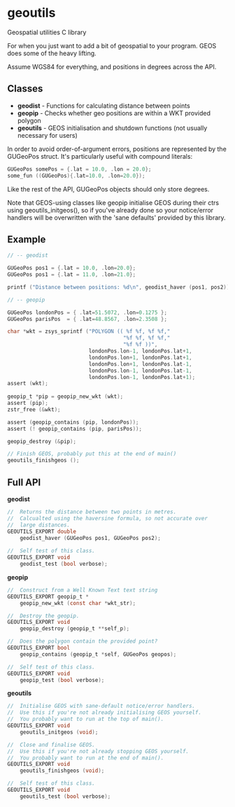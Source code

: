 geoutils
========
Geospatial utilities C library

For when you just want to add a bit of geospatial to your program.
GEOS does some of the heavy lifting.

Assume WGS84 for everything, and positions in degrees across the API.


Classes
-------

- __geodist__ - Functions for calculating distance between points
- __geopip__ - Checks whether geo positions are within a WKT provided polygon
- __geoutils__ - GEOS initialisation and shutdown functions (not usually
  necessary for users)

In order to avoid order-of-argument errors, positions are represented by
the GUGeoPos struct. It's particularly useful with compound literals:

```C
GUGeoPos somePos = {.lat = 10.0, .lon = 20.0};
some_fun ((GUGeoPos){.lat=10.0, .lon=20.0});
```

Like the rest of the API, GUGeoPos objects should only store degrees.

Note that GEOS-using classes like geopip initialise GEOS during their ctrs
using geoutils_initgeos(), so if you've already done so your
notice/error handlers will be overwritten with the 'sane defaults' provided
by this library.


Example
-------

```C
// -- geodist

GUGeoPos pos1 = {.lat = 10.0, .lon=20.0};
GUGeoPos pos1 = {.lat = 11.0, .lon=21.0};

printf ("Distance between positions: %d\n", geodist_haver (pos1, pos2));

// -- geopip

GUGeoPos londonPos = { .lat=51.5072, .lon=0.1275 };
GUGeoPos parisPos  = { .lat=48.8567, .lon=2.3508 };

char *wkt = zsys_sprintf ("POLYGON (( %f %f, %f %f,"
                                     "%f %f, %f %f,"
                                     "%f %f ))",
                          londonPos.lon-1, londonPos.lat+1,
                          londonPos.lon+1, londonPos.lat+1,
                          londonPos.lon+1, londonPos.lat-1,
                          londonPos.lon-1, londonPos.lat-1,
                          londonPos.lon-1, londonPos.lat+1);
assert (wkt);
    
geopip_t *pip = geopip_new_wkt (wkt);
assert (pip);
zstr_free (&wkt);

assert (geopip_contains (pip, londonPos));
assert (! geopip_contains (pip, parisPos));

geopip_destroy (&pip);

// Finish GEOS, probably put this at the end of main()
geoutils_finishgeos ();
```


Full API
--------

**geodist**

```C
//  Returns the distance between two points in metres.
//  Calcualted using the haversine formula, so not accurate over
//  large distances.
GEOUTILS_EXPORT double
    geodist_haver (GUGeoPos pos1, GUGeoPos pos2);
    
//  Self test of this class.
GEOUTILS_EXPORT void
    geodist_test (bool verbose);
```

**geopip**
```C
//  Construct from a Well Known Text text string
GEOUTILS_EXPORT geopip_t *
    geopip_new_wkt (const char *wkt_str);

//  Destroy the geopip.
GEOUTILS_EXPORT void
    geopip_destroy (geopip_t **self_p);

//  Does the polygon contain the provided point?
GEOUTILS_EXPORT bool
    geopip_contains (geopip_t *self, GUGeoPos geopos);

//  Self test of this class.
GEOUTILS_EXPORT void
    geopip_test (bool verbose);
```

**geoutils**
```C
//  Initialise GEOS with sane-default notice/error handlers.
//  Use this if you're not already initialising GEOS yourself.
//  You probably want to run at the top of main().
GEOUTILS_EXPORT void
    geoutils_initgeos (void);

//  Close and finalise GEOS.
//  Use this if you're not already stopping GEOS yourself.
//  You probably want to run at the end of main().
GEOUTILS_EXPORT void
    geoutils_finishgeos (void);

//  Self test of this class.
GEOUTILS_EXPORT void
    geoutils_test (bool verbose);
```

